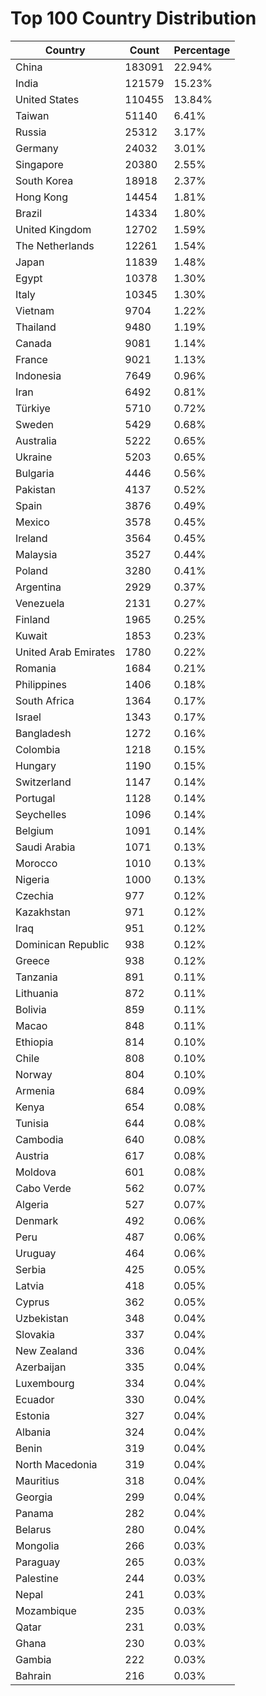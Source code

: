 # Top 100 Country Distribution
| Country | Count | Percentage |
|----|----|----|
| China | 183091 | 22.94% |
| India | 121579 | 15.23% |
| United States | 110455 | 13.84% |
| Taiwan | 51140 | 6.41% |
| Russia | 25312 | 3.17% |
| Germany | 24032 | 3.01% |
| Singapore | 20380 | 2.55% |
| South Korea | 18918 | 2.37% |
| Hong Kong | 14454 | 1.81% |
| Brazil | 14334 | 1.80% |
| United Kingdom | 12702 | 1.59% |
| The Netherlands | 12261 | 1.54% |
| Japan | 11839 | 1.48% |
| Egypt | 10378 | 1.30% |
| Italy | 10345 | 1.30% |
| Vietnam | 9704 | 1.22% |
| Thailand | 9480 | 1.19% |
| Canada | 9081 | 1.14% |
| France | 9021 | 1.13% |
| Indonesia | 7649 | 0.96% |
| Iran | 6492 | 0.81% |
| Türkiye | 5710 | 0.72% |
| Sweden | 5429 | 0.68% |
| Australia | 5222 | 0.65% |
| Ukraine | 5203 | 0.65% |
| Bulgaria | 4446 | 0.56% |
| Pakistan | 4137 | 0.52% |
| Spain | 3876 | 0.49% |
| Mexico | 3578 | 0.45% |
| Ireland | 3564 | 0.45% |
| Malaysia | 3527 | 0.44% |
| Poland | 3280 | 0.41% |
| Argentina | 2929 | 0.37% |
| Venezuela | 2131 | 0.27% |
| Finland | 1965 | 0.25% |
| Kuwait | 1853 | 0.23% |
| United Arab Emirates | 1780 | 0.22% |
| Romania | 1684 | 0.21% |
| Philippines | 1406 | 0.18% |
| South Africa | 1364 | 0.17% |
| Israel | 1343 | 0.17% |
| Bangladesh | 1272 | 0.16% |
| Colombia | 1218 | 0.15% |
| Hungary | 1190 | 0.15% |
| Switzerland | 1147 | 0.14% |
| Portugal | 1128 | 0.14% |
| Seychelles | 1096 | 0.14% |
| Belgium | 1091 | 0.14% |
| Saudi Arabia | 1071 | 0.13% |
| Morocco | 1010 | 0.13% |
| Nigeria | 1000 | 0.13% |
| Czechia | 977 | 0.12% |
| Kazakhstan | 971 | 0.12% |
| Iraq | 951 | 0.12% |
| Dominican Republic | 938 | 0.12% |
| Greece | 938 | 0.12% |
| Tanzania | 891 | 0.11% |
| Lithuania | 872 | 0.11% |
| Bolivia | 859 | 0.11% |
| Macao | 848 | 0.11% |
| Ethiopia | 814 | 0.10% |
| Chile | 808 | 0.10% |
| Norway | 804 | 0.10% |
| Armenia | 684 | 0.09% |
| Kenya | 654 | 0.08% |
| Tunisia | 644 | 0.08% |
| Cambodia | 640 | 0.08% |
| Austria | 617 | 0.08% |
| Moldova | 601 | 0.08% |
| Cabo Verde | 562 | 0.07% |
| Algeria | 527 | 0.07% |
| Denmark | 492 | 0.06% |
| Peru | 487 | 0.06% |
| Uruguay | 464 | 0.06% |
| Serbia | 425 | 0.05% |
| Latvia | 418 | 0.05% |
| Cyprus | 362 | 0.05% |
| Uzbekistan | 348 | 0.04% |
| Slovakia | 337 | 0.04% |
| New Zealand | 336 | 0.04% |
| Azerbaijan | 335 | 0.04% |
| Luxembourg | 334 | 0.04% |
| Ecuador | 330 | 0.04% |
| Estonia | 327 | 0.04% |
| Albania | 324 | 0.04% |
| Benin | 319 | 0.04% |
| North Macedonia | 319 | 0.04% |
| Mauritius | 318 | 0.04% |
| Georgia | 299 | 0.04% |
| Panama | 282 | 0.04% |
| Belarus | 280 | 0.04% |
| Mongolia | 266 | 0.03% |
| Paraguay | 265 | 0.03% |
| Palestine | 244 | 0.03% |
| Nepal | 241 | 0.03% |
| Mozambique | 235 | 0.03% |
| Qatar | 231 | 0.03% |
| Ghana | 230 | 0.03% |
| Gambia | 222 | 0.03% |
| Bahrain | 216 | 0.03% |
